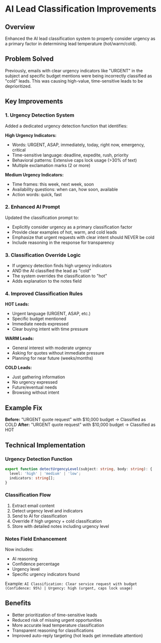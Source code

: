 # AI Lead Classification Improvements

## Overview
Enhanced the AI lead classification system to properly consider urgency as a primary factor in determining lead temperature (hot/warm/cold).

## Problem Solved
Previously, emails with clear urgency indicators like "URGENT" in the subject and specific budget mentions were being incorrectly classified as "cold" leads. This was causing high-value, time-sensitive leads to be deprioritized.

## Key Improvements

### 1. **Urgency Detection System**
Added a dedicated urgency detection function that identifies:

**High Urgency Indicators:**
- Words: URGENT, ASAP, immediately, today, right now, emergency, critical
- Time-sensitive language: deadline, expedite, rush, priority
- Behavioral patterns: Extensive caps lock usage (>30% of text)
- Multiple exclamation marks (2 or more)

**Medium Urgency Indicators:**
- Time frames: this week, next week, soon
- Availability questions: when can, how soon, available
- Action words: quick, fast

### 2. **Enhanced AI Prompt**
Updated the classification prompt to:
- Explicitly consider urgency as a primary classification factor
- Provide clear examples of hot, warm, and cold leads
- Emphasize that urgent requests with clear intent should NEVER be cold
- Include reasoning in the response for transparency

### 3. **Classification Override Logic**
- If urgency detection finds high urgency indicators
- AND the AI classified the lead as "cold"
- The system overrides the classification to "hot"
- Adds explanation to the notes field

### 4. **Improved Classification Rules**

**HOT Leads:**
- Urgent language (URGENT, ASAP, etc.)
- Specific budget mentioned
- Immediate needs expressed
- Clear buying intent with time pressure

**WARM Leads:**
- General interest with moderate urgency
- Asking for quotes without immediate pressure
- Planning for near future (weeks/months)

**COLD Leads:**
- Just gathering information
- No urgency expressed
- Future/eventual needs
- Browsing without intent

## Example Fix
**Before:** "URGENT quote request" with $10,000 budget → Classified as COLD
**After:** "URGENT quote request" with $10,000 budget → Classified as HOT

## Technical Implementation

### Urgency Detection Function
```typescript
export function detectUrgencyLevel(subject: string, body: string): {
  level: 'high' | 'medium' | 'low';
  indicators: string[];
}
```

### Classification Flow
1. Extract email content
2. Detect urgency level and indicators
3. Send to AI for classification
4. Override if high urgency + cold classification
5. Store with detailed notes including urgency level

### Notes Field Enhancement
Now includes:
- AI reasoning
- Confidence percentage
- Urgency level
- Specific urgency indicators found

Example: `AI Classification: Clear service request with budget (Confidence: 95%) | Urgency: high (urgent, caps lock usage)`

## Benefits
- Better prioritization of time-sensitive leads
- Reduced risk of missing urgent opportunities
- More accurate lead temperature classification
- Transparent reasoning for classifications
- Improved auto-reply targeting (hot leads get immediate attention) 